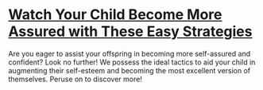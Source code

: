
# [Watch Your Child Become More Assured with These Easy Strategies](https://www.mindhaste.com/t/confident-kids/watch-your-child-become-more-assured-with-these-easy-strategies-420)

Are you eager to assist your offspring in becoming more self-assured and confident? Look no further! We possess the ideal tactics to aid your child in augmenting their self-esteem and becoming the most excellent version of themselves. Peruse on to discover more!
    